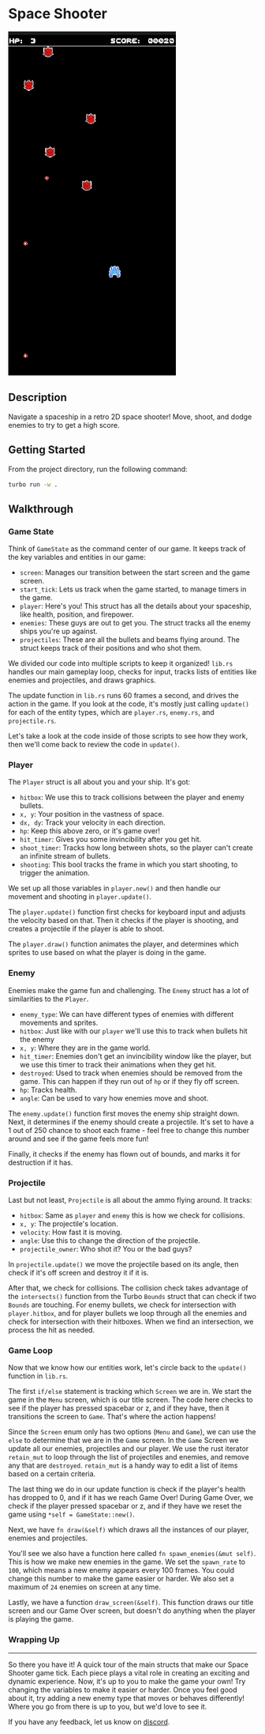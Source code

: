 # Space Shooter

![Turbo game window with a spaceship, enemies, and projectiles](preview.gif)

## Description

Navigate a spaceship in a retro 2D space shooter! Move, shoot, and dodge enemies to try to get a high score.

## Getting Started

From the project directory, run the following command:

```sh
turbo run -w .
```

## Walkthrough

### Game State

Think of `GameState` as the command center of our game. It keeps track of the key variables and entities in our game:

-   `screen`: Manages our transition between the start screen and the game screen.
-   `start_tick`: Lets us track when the game started, to manage timers in the game.
-   `player`: Here's you! This struct has all the details about your spaceship, like health, position, and firepower.
-   `enemies`: These guys are out to get you. The struct tracks all the enemy ships you're up against.
-   `projectiles`: These are all the bullets and beams flying around. The struct keeps track of their positions and who shot them.

We divided our code into multiple scripts to keep it organized! `lib.rs` handles our main gameplay loop, checks for input, tracks lists of entities like enemies and projectiles, and draws graphics.

The update function in `lib.rs` runs 60 frames a second, and drives the action in the game. If you look at the code, it's mostly just calling `update()` for each of the entity types, which are `player.rs`, `enemy.rs`, and `projectile.rs`.

Let's take a look at the code inside of those scripts to see how they work, then we'll come back to review the code in `update()`.

### Player

The `Player` struct is all about you and your ship. It's got:

-   `hitbox`: We use this to track collisions between the player and enemy bullets.
-   `x, y`: Your position in the vastness of space.
-   `dx, dy`: Track your velocity in each direction.
-   `hp`: Keep this above zero, or it's game over!
-   `hit_timer`: Gives you some invincibility after you get hit.
-   `shoot_timer`: Tracks how long between shots, so the player can't create an infinite stream of bullets.
- `shooting`: This bool tracks the frame in which you start shooting, to trigger the animation.

We set up all those variables in `player.new()` and then handle our movement and shooting in `player.update()`.

The `player.update()` function first checks for keyboard input and adjusts the velocity based on that. Then it checks if the player is shooting, and creates a projectile if the player is able to shoot.

The `player.draw()` function animates the player, and determines which sprites to use based on what the player is doing in the game.

### Enemy

Enemies make the game fun and challenging. The `Enemy` struct has a lot of similarities to the `Player`.

-  `enemy_type`: We can have different types of enemies with different movements and sprites.
-  `hitbox`: Just like with our `player` we'll use this to track when bullets hit the enemy
-   `x, y`: Where they are in the game world.
-   `hit_timer`: Enemies don't get an invincibility window like the player, but we use this timer to track their animations when they get hit.
-   `destroyed`: Used to track when enemies should be removed from the game. This can happen if they run out of `hp` or if they fly off screen.
-   `hp`: Tracks health.
-   `angle`: Can be used to vary how enemies move and shoot.

The `enemy.update()` function first moves the enemy ship straight down. Next, it determines if the enemy should create a projectile. It's set to have a 1 out of 250 chance to shoot each frame - feel free to change this number around and see if the game feels more fun!

Finally, it checks if the enemy has flown out of bounds, and marks it for destruction if it has.


### Projectile

Last but not least, `Projectile` is all about the ammo flying around. It tracks:

-   `hitbox`: Same as `player` and `enemy` this is how we check for collisions.
-   `x, y`: The projectile's location.
-   `velocity`: How fast it is moving.
-   `angle`: Use this to change the direction of the projectile.
-   `projectile_owner`: Who shot it? You or the bad guys?

In `projectile.update()` we move the projectile based on its angle, then check if it's off screen and destroy it if it is.

After that, we check for collisions. The collision check takes advantage of the `intersects()` function from the Turbo `Bounds` struct that can check if two `Bounds` are touching. For enemy bullets, we check for intersection with `player.hitbox`, and for player bullets we loop through all the enemies and check for intersection with their hitboxes. When we find an intersection, we process the hit as needed.

### Game Loop

Now that we know how our entities work, let's circle back to the `update()` function in `lib.rs`. 

The first `if/else` statement is tracking which `Screen` we are in. We start the game in the `Menu` screen, which is our title screen. The code here checks to see if the player has pressed spacebar or z, and if they have, then it transitions the screen to `Game`. That's where the action happens!

Since the `Screen` enum only has two options (`Menu` and `Game`), we can use the `else` to determine that we are in the `Game` screen. In the `Game` Screen we update all our enemies, projectiles and our player. We use the rust iterator `retain_mut` to loop through the list of projectiles and enemies, and remove any that are `destroyed`. `retain_mut` is a handy way to edit a list of items based on a certain criteria.

The last thing we do in our update function is check if the player's health has dropped to 0, and if it has we reach Game Over! During Game Over, we check if the player pressed spacebar or z, and if they have we reset the game using `*self = GameState::new()`.

Next, we have `fn draw(&self)` which draws all the instances of our player, enemies and projectiles.

You'll see we also have a function here called `fn spawn_enemies(&mut self)`. This is how we make new enemies in the game. We set the `spawn_rate` to `100`, which means a new enemy appears every 100 frames. You could change this number to make the game easier or harder. We also set a maximum of `24` enemies on screen at any time.

Lastly, we have a function `draw_screen(&self)`. This function draws our title screen and our Game Over screen, but doesn't do anything when the player is playing the game.

### Wrapping Up
-----------

So there you have it! A quick tour of the main structs that make our Space Shooter game tick. Each piece plays a vital role in creating an exciting and dynamic experience. Now, it's up to you to make the game your own! Try changing the variables to make it easier or harder. Once you feel good about it, try adding a new enemy type that moves or behaves differently! Where you go from there is up to you, but we'd love to see it. 

If you have any feedback, let us know on [discord](https://discord.gg/makegamesfast). 
